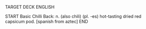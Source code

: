 TARGET DECK
ENGLISH

START
Basic
Chilli
Back: n. (also chili) (pl. -es) hot-tasting dried red capsicum pod. [spanish from aztec]
END
